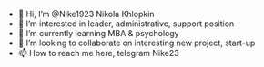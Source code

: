 - 👋 Hi, I’m @Nike1923 Nikola Khlopkin
- 👀 I’m interested in leader, administrative, support position
- 🌱 I’m currently learning MBA & psychology
- 💞️ I’m looking to collaborate on interesting new project, start-up
- 📫 How to reach me here, telegram Nike23

<!---
Nike1923/Nike1923 is a ✨ special ✨ repository because its `README.md` (this file) appears on your GitHub profile.
You can click the Preview link to take a look at your changes.
--->
